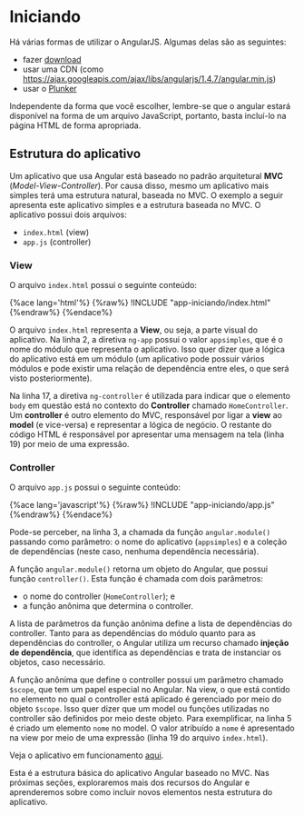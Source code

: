 # Iniciando

Há várias formas de utilizar o AngularJS. Algumas delas são as seguintes:
- fazer [download](https://angularjs.org)
- usar uma CDN (como https://ajax.googleapis.com/ajax/libs/angularjs/1.4.7/angular.min.js)
- usar o [Plunker](plnkr.co/edit)

Independente da forma que você escolher, lembre-se que o angular estará disponível na forma de um arquivo JavaScript, portanto, basta incluí-lo na página HTML de forma apropriada.

## Estrutura do aplicativo

Um aplicativo que usa Angular está baseado no padrão arquitetural **MVC** (*Model-View-Controller*). Por causa disso, mesmo um aplicativo mais simples terá uma estrutura natural, baseada no MVC. O exemplo a seguir apresenta este aplicativo simples e a estrutura baseada no MVC. O aplicativo possui dois arquivos:
- `index.html` (view)
- `app.js` (controller)

### View

O arquivo `index.html` possui o seguinte conteúdo:

{%ace lang='html'%}
{%raw%}
!INCLUDE "app-iniciando/index.html"
{%endraw%}
{%endace%}

O arquivo `index.html` representa a **View**, ou seja, a parte visual do aplicativo. Na linha 2, a diretiva `ng-app` possui o valor `appsimples`, que é o nome do módulo que representa o aplicativo. Isso quer dizer que a lógica do aplicativo está em um módulo (um aplicativo pode possuir vários módulos e pode existir uma relação de dependência entre eles, o que será visto posteriormente).

Na linha 17, a diretiva `ng-controller` é utilizada para indicar que o elemento `body` em questão está no contexto do **Controller** chamado `HomeController`. Um **controller** é outro elemento do MVC, responsável por ligar a **view** ao **model** (e vice-versa) e representar a lógica de negócio. O restante do código HTML é responsável por apresentar uma mensagem na tela (linha 19) por meio de uma expressão.

### Controller

O arquivo `app.js` possui o seguinte conteúdo:

{%ace lang='javascript'%}
{%raw%}
!INCLUDE "app-iniciando/app.js"
{%endraw%}
{%endace%}

Pode-se perceber, na linha 3, a chamada da função `angular.module()` passando como parâmetro: o nome do aplicativo (`appsimples`) e a coleção de dependências (neste caso, nenhuma dependência necessária).

A função  `angular.module()` retorna um objeto do Angular, que possui função `controller()`. Esta função é chamada com dois parâmetros:
- o nome do controller (`HomeController`); e
- a função anônima que determina o controller.

A lista de parâmetros da função anônima define a lista de dependências do controller. Tanto para as dependências do módulo quanto para as dependências do controller, o Angular utiliza um recurso chamado **injeção de dependência**, que identifica as dependências e trata de instanciar os objetos, caso necessário.  

A função anônima que define o controller possui um parâmetro chamado `$scope`, que tem um papel especial no Angular. Na view, o que está contido no elemento no qual o controller está aplicado é gerenciado por meio do objeto `$scope`. Isso quer dizer que um model ou funções utilizadas no controller são definidos por meio deste objeto. Para exemplificar, na linha 5 é criado um elemento `nome` no model. O valor atribuído a `nome` é apresentado na view por meio de uma expressão (linha 19 do arquivo `index.html`).

Veja o aplicativo em funcionamento [aqui](http://embed.plnkr.co/pf7Spx9A6TVASWk6KGFu/preview).

Esta é a estrutura básica do aplicativo Angular baseado no MVC. Nas próximas seções, exploraremos mais dos recursos do Angular e aprenderemos sobre como incluir novos elementos nesta estrutura do aplicativo.
